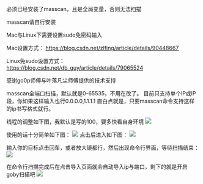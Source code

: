 必须已经安装了masscan，且是全局变量，否则无法扫描

masscan请自行安装


Mac与Linux下需要设置sudo免密码输入


Mac设置方式：
https://blog.csdn.net/zlfing/article/details/90448667

Linux免sudo设置方式：
https://blog.csdn.net/db_guy/article/details/79065524

感谢go0p师傅与叶落凡尘师傅提供的技术支持

masscan全端口扫描，默认就是0-65535，不用在改了。
目前只支持单个IP或IP段，你如果这样输入也行0.0.0.0,1.1.1.1 
直白点就是，只要masscan命令支持这样的ip书写格式就行。

线程的调整如下图，我默认是写的100，要多快看自身环境
![](https://z3.ax1x.com/2021/03/22/6TlpOs.png)

使用的话十分简单如下图：
![](https://z3.ax1x.com/2021/03/22/6TliT0.png)
点击后进入如下图：
![](https://z3.ax1x.com/2021/03/22/6TlEfU.png)

输入你的目标点击回车，或者放大镜都行，然后出现命令行界面，等待扫描结束：
![](https://z3.ax1x.com/2021/03/22/6Tlm6J.png)

在命令行扫描完成后在点击导入页面就会自动导入ip与端口，剩下的就是开启goby扫描吧
![](https://z3.ax1x.com/2021/03/22/6TlKmR.png)
